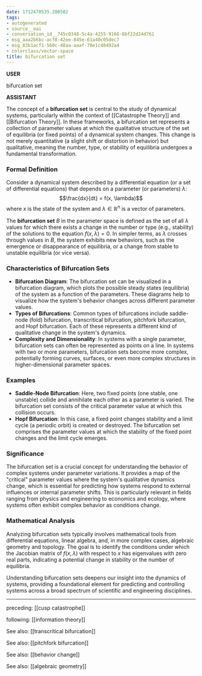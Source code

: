 ```yaml
---
date: 1712470535.280502
tags:
- autogenerated
- source__oai
- conversation_id__745c0348-5c4a-4255-9166-8bf22d24d761
- msg_aaa2b6bc-acf8-42ee-845e-61a40c05dec7
- msg_83b1acf1-560c-48aa-aaaf-70e1c40492a4
- colorclass/vector-space
title: bifurcation set
---
```


**USER**

bifurcation set


**ASSISTANT**

The concept of a **bifurcation set** is central to the study of dynamical systems, particularly within the context of [[Catastrophe Theory]] and [[Bifurcation Theory]]. In these frameworks, a bifurcation set represents a collection of parameter values at which the qualitative structure of the set of equilibria (or fixed points) of a dynamical system changes. This change is not merely quantitative (a slight shift or distortion in behavior) but qualitative, meaning the number, type, or stability of equilibria undergoes a fundamental transformation.

### Formal Definition

Consider a dynamical system described by a differential equation (or a set of differential equations) that depends on a parameter (or parameters) $\lambda$:
$$\frac{dx}{dt} = f(x, \lambda)$$
where $x$ is the state of the system and $\lambda \in \mathbb{R}^n$ is a vector of parameters.

The **bifurcation set** $B$ in the parameter space is defined as the set of all $\lambda$ values for which there exists a change in the number or type (e.g., stability) of the solutions to the equation $f(x, \lambda) = 0$. In simpler terms, as $\lambda$ crosses through values in $B$, the system exhibits new behaviors, such as the emergence or disappearance of equilibria, or a change from stable to unstable equilibria (or vice versa).

### Characteristics of Bifurcation Sets

- **Bifurcation Diagram**: The bifurcation set can be visualized in a bifurcation diagram, which plots the possible steady states (equilibria) of the system as a function of the parameters. These diagrams help to visualize how the system's behavior changes across different parameter values.
- **Types of Bifurcations**: Common types of bifurcations include saddle-node (fold) bifurcation, transcritical bifurcation, pitchfork bifurcation, and Hopf bifurcation. Each of these represents a different kind of qualitative change in the system's dynamics.
- **Complexity and Dimensionality**: In systems with a single parameter, bifurcation sets can often be represented as points on a line. In systems with two or more parameters, bifurcation sets become more complex, potentially forming curves, surfaces, or even more complex structures in higher-dimensional parameter spaces.

### Examples

- **Saddle-Node Bifurcation**: Here, two fixed points (one stable, one unstable) collide and annihilate each other as a parameter is varied. The bifurcation set consists of the critical parameter value at which this collision occurs.
- **Hopf Bifurcation**: In this case, a fixed point changes stability and a limit cycle (a periodic orbit) is created or destroyed. The bifurcation set comprises the parameter values at which the stability of the fixed point changes and the limit cycle emerges.

### Significance

The bifurcation set is a crucial concept for understanding the behavior of complex systems under parameter variations. It provides a map of the "critical" parameter values where the system's qualitative dynamics change, which is essential for predicting how systems respond to external influences or internal parameter shifts. This is particularly relevant in fields ranging from physics and engineering to economics and ecology, where systems often exhibit complex behavior as conditions change.

### Mathematical Analysis

Analyzing bifurcation sets typically involves mathematical tools from differential equations, linear algebra, and, in more complex cases, algebraic geometry and topology. The goal is to identify the conditions under which the Jacobian matrix of $f(x, \lambda)$ with respect to $x$ has eigenvalues with zero real parts, indicating a potential change in stability or the number of equilibria.

Understanding bifurcation sets deepens our insight into the dynamics of systems, providing a foundational element for predicting and controlling systems across a broad spectrum of scientific and engineering disciplines.


---

preceding: [[cusp catastrophe]]  


following: [[information theory]]

See also: [[transcritical bifurcation]]


See also: [[pitchfork bifurcation]]


See also: [[behavior change]]


See also: [[algebraic geometry]]